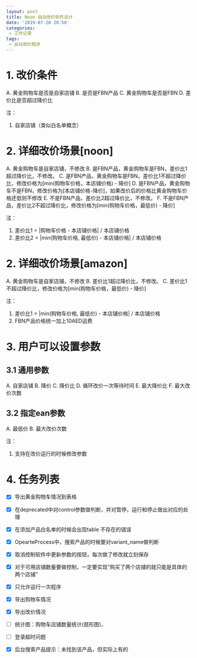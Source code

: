 ```yaml
---
layout: post
title: Noon 自动改价软件设计
date: '2019-07-20 20:58'
categories: 
 - 工作记录
tags:
 - 自动改价程序
---
```


# 1. 改价条件

A. 黄金购物车是否是自家店铺
B. 是否是FBN产品
C. 黄金购物车是否是FBN
D. 差价比是否超过降价比

注：
1. 自家店铺（类似白名单概念）

# 2. 详细改价场景[noon]

A. 黄金购物车是自家店铺，不修改
B. 是FBN产品，黄金购物车是FBN，差价比1超过降价比，不修改。
C. 是FBN产品，黄金购物车是FBN，差价比1不超过降价比，修改价格为[min(购物车价格，本店铺价格) - 降价]
D. 是FBN产品，黄金购物车不是FBN，修改价格为[本店铺价格-降价]，如果改价后的价格比黄金购物车价格还低则不修改
E. 不是FBN产品，差价比2超过降价比，不修改。
F. 不是FBN产品，差价比2不超过降价比，修改价格为[min(购物车价格，最低价) - 降价]

注：
1. 差价比1 = |购物车价格 - 本店铺价格| / 本店铺价格
2. 差价比2 = |min(购物车价格,  最低价) - 本店铺价格| / 本店铺价格

# 2. 详细改价场景[amazon]

A. 黄金购物车是自家店铺，不修改
B. 差价比1超过降价比，不修改。
C. 差价比1不超过降价比，修改价格为[min(购物车价格，最低价) - 降价]

注：
1. 差价比1 = |min(购物车价格, 最低价) - 本店铺价格| / 本店铺价格
2. FBN产品价格统一加上10AED运费

# 3. 用户可以设置参数

## 3.1 通用参数
A. 自家店铺
B. 降价
C. 降价比
D. 循环改价一次等待时间
E. 最大降价比
F. 最大改价次数 

## 3.2 指定ean参数
A. 最低价
B. 最大改价次数

注：
1. 支持在改价运行的时候修改参数


# 4. 任务列表

* [x] 导出黄金购物车情况到表格
* [x] 在deprecated中对control参数做判断，并对暂停，运行和停止做出对应的处理
* [x] 在添加产品白名单的时候会出现table 不存在的错误
* [x] OpearteProcess中，搜索产品的时候要对variant_name做判断
* [x] 取消控制软件中更新参数的按钮，每次做了修改就立刻保存
* [x] 对于可用店铺数量要做控制，一定要实现“购买了两个店铺的就只能是具体的两个店铺”
* [x] 只允许运行一次程序
* [x] 导出购物车情况
* [x] 导出改价情况
* [ ] 统计图：购物车店铺数量统计(扇形图)，
* [ ] 登录超时问题
* [x] 后台搜索产品提示：未找到该产品，但实际上有的


